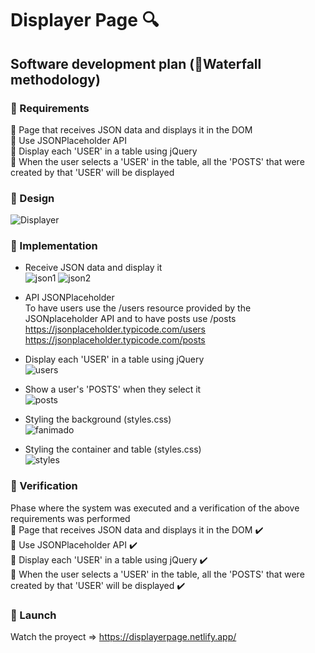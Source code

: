 # Displayer Page 🔍
## Software development plan (🌊Waterfall methodology)
### 🚩 Requirements <br>
📌 Page that receives JSON data and displays it in the DOM<br>
📌 Use JSONPlaceholder API <br>
📌 Display each 'USER' in a table using jQuery<br>
📌 When the user selects a 'USER' in the table, all the 'POSTS' that were created by that 'USER' will be displayed<br>
### 🚩 Design <br>
![Displayer](https://user-images.githubusercontent.com/85640313/141865428-7e940bfe-695d-4a7a-ad00-002b9067c14e.png)
### 🚩 Implementation <br>
- Receive JSON data and display it <br>
![json1](https://user-images.githubusercontent.com/85640313/141863956-c0766204-25d6-486a-9514-e48601db4849.png)
![json2](https://user-images.githubusercontent.com/85640313/141864085-2f87f4ab-0378-4453-afa2-634a84a1fd2d.png)

- API JSONPlaceholder<br>
To have users use the /users resource provided by the JSONplaceholder API and to have posts use /posts <br>
https://jsonplaceholder.typicode.com/users <br>
https://jsonplaceholder.typicode.com/posts <br>
- Display each 'USER' in a table using jQuery <br>
![users](https://user-images.githubusercontent.com/85640313/141863828-815cf568-9a3d-43e6-aeed-47158f6f639b.png)
- Show a user's 'POSTS' when they select it <br>
![posts](https://user-images.githubusercontent.com/85640313/141863707-e6fb3224-c37a-4341-8e38-7af5d5c2995e.png)

- Styling the background (styles.css) <br>
![fanimado](https://user-images.githubusercontent.com/85640313/141411565-2476779e-5a8b-4800-b953-67096fd3f404.png)
- Styling the container and table (styles.css)<br>
![styles](https://user-images.githubusercontent.com/85640313/141411793-dcf1be7a-5465-49c9-ab0b-d5417eb0ea3b.png)

### 🚩 Verification <br>
Phase where the system was executed and a verification of the above requirements was performed <br> 
📌 Page that receives JSON data and displays it in the DOM ✔️<br>
📌 Use JSONPlaceholder API ✔️<br>
📌 Display each 'USER' in a table using jQuery ✔️<br>
📌 When the user selects a 'USER' in the table, all the 'POSTS' that were created by that 'USER' will be displayed ✔️<br>
### 🚩 Launch <br>
Watch the proyect => https://displayerpage.netlify.app/
